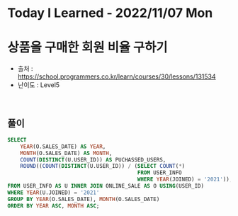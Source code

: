 # Today I Learned - 2022/11/07 Mon

# 상품을 구매한 회원 비율 구하기
- 출처 : https://school.programmers.co.kr/learn/courses/30/lessons/131534
- 난이도 : Level5
<br>

## 풀이
```sql
SELECT
    YEAR(O.SALES_DATE) AS YEAR,
    MONTH(O.SALES_DATE) AS MONTH,
    COUNT(DISTINCT(U.USER_ID)) AS PUCHASSED_USERS,
    ROUND((COUNT(DISTINCT(U.USER_ID)) / (SELECT COUNT(*)
                                         FROM USER_INFO
                                         WHERE YEAR(JOINED) = '2021')), 1) AS PUCHASED_RATIO
FROM USER_INFO AS U INNER JOIN ONLINE_SALE AS O USING(USER_ID)
WHERE YEAR(U.JOINED) = '2021' 
GROUP BY YEAR(O.SALES_DATE), MONTH(O.SALES_DATE)
ORDER BY YEAR ASC, MONTH ASC;
```
